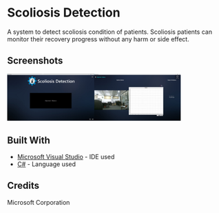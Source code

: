 # Scoliosis Detection
A system to detect scoliosis condition of patients. Scoliosis patients can monitor their recovery progress without any harm or side effect. 

## Screenshots
<img src="https://github.com/SyedKhawarAli/Scoliosis-Detection/blob/master/Scoliosis_Detection_Screenshots/1.JPG?raw=true" width="40%" height="40%" title="Main"><img src="https://github.com/SyedKhawarAli/Scoliosis-Detection/blob/master/Scoliosis_Detection_Screenshots/2.JPG?raw=true" width="40%" height="40%" title="Alignment/Balance">


## Built With

* [Microsoft Visual Studio](https://visualstudio.microsoft.com/) - IDE used 
* [C#](https://en.wikipedia.org/wiki/C_Sharp_(programming_language)) - Language used

## Credits
Microsoft Corporation 
